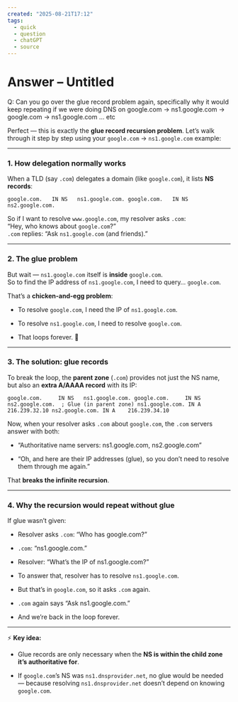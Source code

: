 ```yaml
---
created: "2025-08-21T17:12"
tags:
  - quick
  - question
  - chatGPT
  - source
---
```

# Answer – Untitled

Q: Can you go over the glue record problem again, specifically why it would keep repeating if we were doing DNS on google.com -> ns1.google.com -> google.com -> ns1.google.com ... etc

Perfect — this is exactly the **glue record recursion problem**. Let’s walk through it step by step using your `google.com` → `ns1.google.com` example:

---

### 1. How delegation normally works

When a TLD (say `.com`) delegates a domain (like `google.com`), it lists **NS records**:

`google.com.   IN NS   ns1.google.com. google.com.   IN NS   ns2.google.com.`

So if I want to resolve `www.google.com`, my resolver asks `.com`:  
“Hey, who knows about `google.com`?”  
`.com` replies: “Ask `ns1.google.com` (and friends).”

---

### 2. The glue problem

But wait — `ns1.google.com` itself is **inside** `google.com`.  
So to find the IP address of `ns1.google.com`, I need to query… `google.com`.

That’s a **chicken-and-egg problem**:

- To resolve `google.com`, I need the IP of `ns1.google.com`.
    
- To resolve `ns1.google.com`, I need to resolve `google.com`.
    
- That loops forever. 🔁
    

---

### 3. The solution: glue records

To break the loop, the **parent zone** (`.com`) provides not just the NS name, but also an **extra A/AAAA record** with its IP:

`google.com.     IN NS   ns1.google.com. google.com.     IN NS   ns2.google.com.  ; Glue (in parent zone) ns1.google.com. IN A    216.239.32.10 ns2.google.com. IN A    216.239.34.10`

Now, when your resolver asks `.com` about `google.com`, the `.com` servers answer with both:

- “Authoritative name servers: ns1.google.com, ns2.google.com”
    
- “Oh, and here are their IP addresses (glue), so you don’t need to resolve them through me again.”
    

That **breaks the infinite recursion**.

---

### 4. Why the recursion would repeat without glue

If glue wasn’t given:

- Resolver asks `.com`: “Who has google.com?”
    
- `.com`: “ns1.google.com.”
    
- Resolver: “What’s the IP of ns1.google.com?”
    
- To answer that, resolver has to resolve `ns1.google.com`.
    
- But that’s in `google.com`, so it asks `.com` again.
    
- `.com` again says “Ask ns1.google.com.”
    
- And we’re back in the loop forever.
    

---

⚡ **Key idea:**

- Glue records are only necessary when the **NS is within the child zone it’s authoritative for**.
    
- If `google.com`’s NS was `ns1.dnsprovider.net`, no glue would be needed — because resolving `ns1.dnsprovider.net` doesn’t depend on knowing `google.com`.